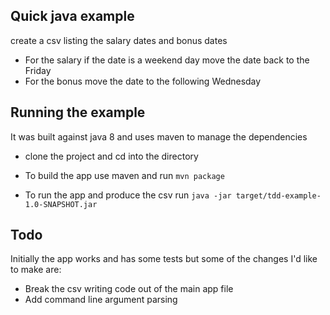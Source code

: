 ## Quick java example
create a csv listing the salary dates and bonus dates
* For the salary if the date is a weekend day move the date back to the Friday
* For the bonus move the date to the following Wednesday

## Running the example
It was built against java 8 and uses maven to manage the dependencies

* clone the project and cd into the directory

* To build the app use maven and run 
`mvn package`

* To run the app and produce the csv run 
`java -jar target/tdd-example-1.0-SNAPSHOT.jar`

## Todo

Initially the app works and has some tests but some of the changes I'd like to make are:
* Break the csv writing code out of the main app file
* Add command line argument parsing






